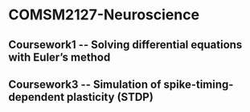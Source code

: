 # COMSM2127-Neuroscience
## Coursework1 -- Solving differential equations with Euler’s method
## Coursework3 -- Simulation of spike-timing-dependent plasticity (STDP)
